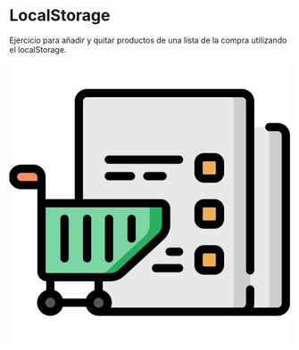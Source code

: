 # LocalStorage
Ejercicio para añadir y quitar productos de una lista de la compra utilizando el localStorage.

![Texto alternativo](./img/lista.png)
